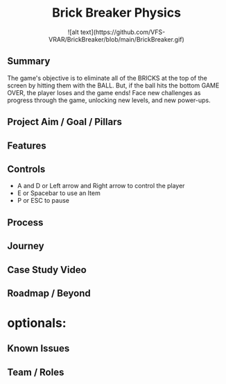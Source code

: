 <h1 align="center">Brick Breaker Physics</h1>

<p align="center">![alt text](https://github.com/VFS-VRAR/BrickBreaker/blob/main/BrickBreaker.gif)</p>

## Summary
The game's objective is to eliminate all of the BRICKS at the top of the screen by hitting them with the BALL. But, if the ball hits the bottom GAME OVER, the player loses and the game ends! Face new challenges as progress through the game, unlocking new levels, and new power-ups.

## Project Aim / Goal / Pillars
## Features
## Controls
* A and D or Left arrow and Right arrow to control the player
* E or Spacebar to use an Item
* P or ESC to pause

## Process
## Journey
## Case Study Video
## Roadmap / Beyond
# optionals:
## Known Issues
## Team / Roles
